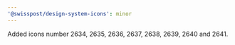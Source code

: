 ```yaml
---
'@swisspost/design-system-icons': minor
---
```


Added icons number 2634, 2635, 2636, 2637, 2638, 2639, 2640 and 2641.

